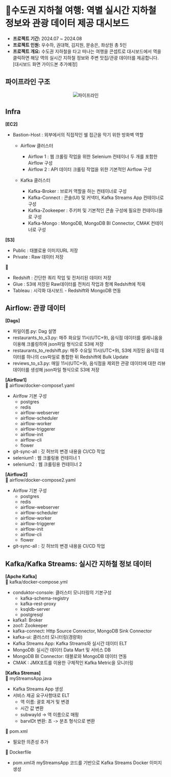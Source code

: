 # 🚉수도권 지하철 여행: 역별 실시간 지하철 정보와 관광 데이터 제공 대시보드
- **프로젝트 기간:** 2024.07 ~ 2024.08
- **프로젝트 인원:** 우수하, 권대혁, 김지원, 문송은, 좌상원 총 5인
- **프로젝트 개요:** 수도권 지하철을 타고 떠나는 여행을 콘셉트로 대시보드에서 역을 클릭하면 해당 역의 실시간 지하철 정보와 주변 맛집/관광 데이터를 제공합니다.<br/>
[대시보드 화면 가이드본 추가예정]

## 파이프라인 구조
<div align="center">

![파이프라인](https://github.com/user-attachments/assets/843b5b14-0ee7-44b1-b762-a28e9477250c)

</div>

## Infra
**[EC2]**<br/>
- Bastion-Host : 외부에서의 직접적인 쉘 접근을 막기 위한 방화벽 역할
  - Airflow 클러스터
    - Airflow 1 : 웹 크롤링 작업을 위한 Selenium 컨테이너 두 개를 포함한 Airflow 구성
    - Airflow 2 : API 데이터 크롤링 작업을 위한 기본적인 Airflow 구성

  -  Kafka 클러스터
      - Kafka-Broker : 브로커 역할을 하는 컨테이너로 구성
      - Kafka-Connect : 콘솔(UI) 및 커넥터, Kafka Streams App 컨테이너로 구성
      - Kafka-Zookeeper : 주키퍼 및 기본적인 콘솔 구성에 필요한 컨테이너들로 구성
      - Kafka-Mongo : MongoDB, MongoDB BI Connector, CMAK 컨테이너로 구성

**[S3]**<br/>
- Public : 태블로용 이미지URL 저장
- Private : Raw 데이터 저장

📌 <br/>
- Redshift : 간단한 쿼리 작업 및 전처리된 데이터 저장<br/>
- Glue : S3에 저장된 Raw데이터를 전처리 작업과 함께 Redshift에 적재<br/>
- Tableau : 시각화 대시보드 - Redshift와 MongoDB 연동<br/>



## Airflow: 관광 데이터
**[Dags]**<br/>
- 파일이름.py: Dag 설명
- restaurants_to_s3.py: 매주 화요일 11시(UTC+9), 음식점 데이터를 셀레니움을 이용해 크롤링하여 json파일 형식으로 S3에 저장
- restaurants_to_redshift.py: 매주 수요일 11시(UTC+9), S3에 저장된 음식점 데이터를 하나의 csv파일로 통합한 뒤 Redshift에 Bulk Update
- reviews_to_s3.py: 매일 11시(UTC+9), 음식점을 제외한 관광 데이터에 대한 리뷰 데이터를 생성해 json파일 형식으로 S3에 저장

**[Airflow1]**<br/>
📌 airflow/docker-compose1.yaml
- Airlfow 기본 구성
  - postgres
  - redis
  - airflow-webserver
  - airflow-scheduler
  - airflow-worker
  - airflow-triggerer
  - airflow-init
  - airflow-cli
  - flower
- git-sync-all : 깃 허브의 변경 내용을 CI/CD 작업
- selenium1 : 웹 크롤링용 컨테이너 1
- selenium2 : 웹 크롤링용 컨테이너 2
  
**[Airflow2]**<br/>
📌 airflow/docker-compose2.yaml
- Airlfow 기본 구성
  - postgres
  - redis
  - airflow-webserver
  - airflow-scheduler
  - airflow-worker
  - airflow-triggerer
  - airflow-init
  - airflow-cli
  - flower
- git-sync-all : 깃 허브의 변경 내용을 CI/CD 작업
  
## Kafka/Kafka Streams: 실시간 지하철 정보 데이터
**[Apche Kafka]**<br/>
📌 kafka/docker-compose.yml
- conduktor-console: 클러스터 모니터링의 기본구성
  - kafka-schema-registry
  - kafka-rest-proxy
  - ksqldb-server
  - postgresql
- kafka1: Broker
- zoo1: Zookeeper
- kafka-connect: Http Source Connector, MongoDB Sink Connector
- kafka-ui: 클러스터 모니터링(경량화)
- Kafka Streams App: Kafka Streams와 실시간 데이터 ELT
- MongoDB: 실시간 데이터 Data Mart 및 서비스 DB
- MongoDB BI Connector: 태블로와 MongoDB 데이터 연동
- CMAK : JMX포트를 이용한 구체적인 Kafka Metric을 모니터링

**[Kafka Stremas]**<br/>
📌 myStreamsApp.java
- Kafka Streams App 생성
- 서비스 제공 요구사항대로 ELT
  - 역 이름: 괄호 제거 및 변경
  - 시간 값 변환
  - subwayId -> 역 이름으로 매핑
  - barvlDt 변환: 초 -> 분초 형식으로 변환
    
📌 pom.xml
- 필요한 의존성 추가

📌 Dockerfile
- pom.xml과 myStreamsApp 코드를 기반으로 Kafka Streams Docker 이미지 생성
